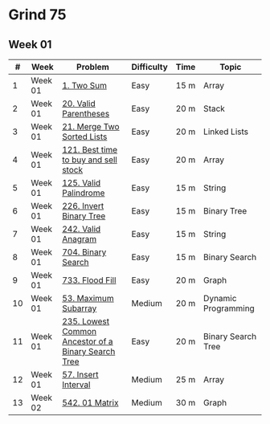 # Grind 75
## Week 01
| #  | Week    | Problem                                                                                                                        | Difficulty | Time | Topic               |
|----|---------|--------------------------------------------------------------------------------------------------------------------------------|------------|------|---------------------|
| 1  | Week 01 | [1. Two Sum](https://leetcode.com/problems/two-sum)                                                                               | Easy       | 15 m | Array               |
| 2  | Week 01 | [20. Valid Parentheses](https://leetcode.com/problems/valid-parentheses)                                                           | Easy       | 20 m | Stack               |
| 3  | Week 01 | [21. Merge Two Sorted Lists](https://leetcode.com/problems/merge-two-sorted-lists)                                                 | Easy       | 20 m | Linked Lists        |
| 4  | Week 01 | [121. Best time to buy and sell stock](https://leetcode.com/problems/best-time-to-buy-and-sell-stock)                               | Easy       | 20 m | Array               |
| 5  | Week 01 | [125. Valid Palindrome](https://leetcode.com/problems/valid-palindrome)                                                             | Easy       | 15 m | String              |
| 6  | Week 01 | [226. Invert Binary Tree](https://leetcode.com/problems/invert-binary-tree)                                                         | Easy       | 15 m | Binary Tree         |
| 7  | Week 01 | [242. Valid Anagram](https://leetcode.com/problems/valid-anagram)                                                                   | Easy       | 15 m | String              |
| 8  | Week 01 | [704. Binary Search](https://leetcode.com/problems/binary-search)                                                                   | Easy       | 15 m | Binary Search       |
| 9  | Week 01 | [733. Flood Fill](https://leetcode.com/problems/flood-fill)                                                                         | Easy       | 20 m | Graph               |
| 10 | Week 01 | [53. Maximum Subarray](https://leetcode.com/problems/maximum-subarray)                                                             | Medium     | 20 m | Dynamic Programming |
| 11 | Week 01 | [235. Lowest Common Ancestor of a Binary Search Tree](https://leetcode.com/problems/lowest-common-ancestor-of-a-binary-search-tree) | Easy       | 20 m | Binary Search Tree  |
| 12 | Week 01 | [57. Insert Interval](https://leetcode.com/problems/insert-interval)                                                               | Medium     | 25 m | Array               |
| 13 | Week 02 | [542. 01 Matrix](https://leetcode.com/problems/01-matrix)                                                                           | Medium     | 30 m | Graph               |
